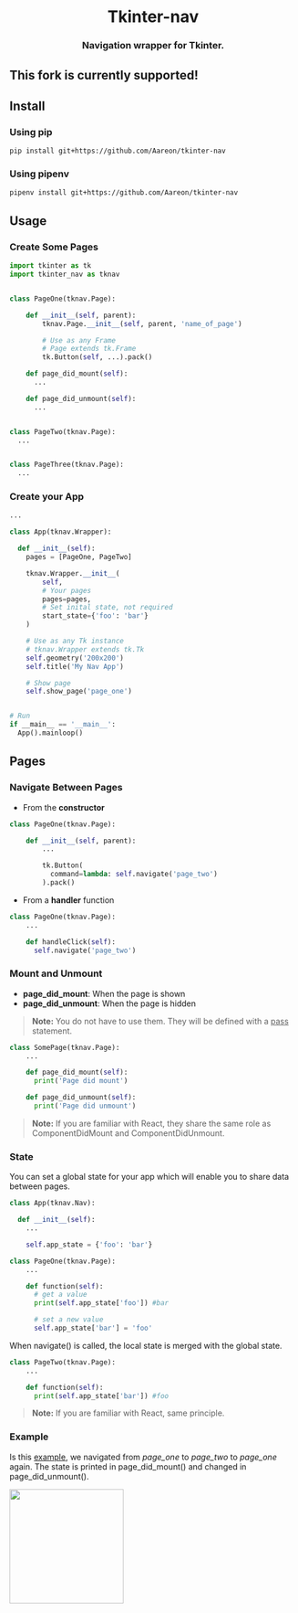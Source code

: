 <div align=center>
  <h1>Tkinter-nav</h1>
  <h3>Navigation wrapper for Tkinter.</h3>
</div>

## This fork is currently supported!

## Install
### Using pip
```
pip install git+https://github.com/Aareon/tkinter-nav
```
### Using pipenv
```
pipenv install git+https://github.com/Aareon/tkinter-nav
```

## Usage

### Create Some Pages

```python
import tkinter as tk
import tkinter_nav as tknav


class PageOne(tknav.Page):

    def __init__(self, parent):
        tknav.Page.__init__(self, parent, 'name_of_page')

        # Use as any Frame
        # Page extends tk.Frame
        tk.Button(self, ...).pack()

    def page_did_mount(self):
      ...

    def page_did_unmount(self):
      ...


class PageTwo(tknav.Page):
  ...


class PageThree(tknav.Page):
  ...
```

### Create your App

```python
...

class App(tknav.Wrapper):

  def __init__(self):
    pages = [PageOne, PageTwo]

    tknav.Wrapper.__init__(
        self,
        # Your pages
        pages=pages,
        # Set inital state, not required
        start_state={'foo': 'bar'}
    )

    # Use as any Tk instance
    # tknav.Wrapper extends tk.Tk
    self.geometry('200x200')
    self.title('My Nav App')

    # Show page
    self.show_page('page_one')


# Run
if __main__ == '__main__':
  App().mainloop()
```

## Pages

### Navigate Between Pages

* From the **constructor**

```python
class PageOne(tknav.Page):

    def __init__(self, parent):
        ...

        tk.Button(
          command=lambda: self.navigate('page_two')
        ).pack()
```

* From a **handler** function

```python
class PageOne(tknav.Page):
    ...

    def handleClick(self):
      self.navigate('page_two')
```

### Mount and Unmount

* **page_did_mount**: When the page is shown
* **page_did_unmount**: When the page is hidden

> **Note:** You do not have to use them. They will be defined with a <u>pass</u> statement.

```python
class SomePage(tknav.Page):
    ...

    def page_did_mount(self):
      print('Page did mount')

    def page_did_unmount(self):
      print('Page did unmount')
```

> **Note:** If you are familiar with React, they share the same role as ComponentDidMount and ComponentDidUnmount.

### State

You can set a global state for your app which will enable you to share data between pages.

```python
class App(tknav.Nav):

  def __init__(self):
    ...

    self.app_state = {'foo': 'bar'}

class PageOne(tknav.Page):
    ...

    def function(self):
      # get a value
      print(self.app_state['foo']) #bar

      # set a new value
      self.app_state['bar'] = 'foo'
```

When navigate() is called, the local state is merged with the global state.

```python
class PageTwo(tknav.Page):
    ...

    def function(self):
      print(self.app_state['bar']) #foo
```

> **Note:** If you are familiar with React, same principle.

### Example

Is this [example](https://github.com/maxzaleski/tkinter-nav/blob/master/example/example.py), we navigated from *page_one* to *page_two* to *page_one* again. The state is printed in page_did_mount() and changed in page_did_unmount().

<img src='https://i.imgur.com/RkfIsT1.png' height=200/>
